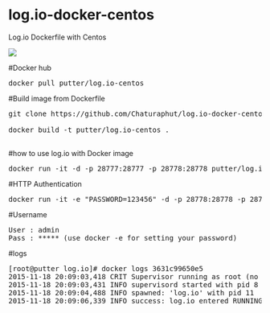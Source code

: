 # log.io-docker-centos
Log.io Dockerfile with Centos

<img src="http://logio.org/screenshot3.png">

#Docker hub
<pre>docker pull putter/log.io-centos</pre>

#Build image from Dockerfile
<pre>
git clone https://github.com/Chaturaphut/log.io-docker-centos.git </br>
docker build -t putter/log.io-centos .</br>
</pre>

#how to use log.io with Docker image
<pre>
docker run -it -d -p 28777:28777 -p 28778:28778 putter/log.io-centos
</pre>

#HTTP Authentication
<pre>
docker run -it -e "PASSWORD=123456" -d -p 28778:28778 -p 28777:28777 putter/log.io-centos
</pre>

#Username
<pre>
User : admin
Pass : ***** (use docker -e for setting your password)
</pre>

#logs
<pre>
[root@putter log.io]# docker logs 3631c99650e5
2015-11-18 20:09:03,418 CRIT Supervisor running as root (no user in config file)
2015-11-18 20:09:03,431 INFO supervisord started with pid 8
2015-11-18 20:09:04,488 INFO spawned: 'log.io' with pid 11
2015-11-18 20:09:06,339 INFO success: log.io entered RUNNING state, process has stayed up for > than 1 seconds (startsecs)
</pre>

